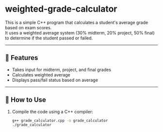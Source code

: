# weighted-grade-calculator

This is a simple C++ program that calculates a student's average grade based on exam scores.  
It uses a weighted average system (30% midterm, 20% project, 50% final) to determine if the student passed or failed.

---

## 🧠 Features

- Takes input for midterm, project, and final grades
- Calculates weighted average
- Displays pass/fail status based on average

---

## 📌 How to Use

1. Compile the code using a C++ compiler:
   ```bash
   g++ grade_calculator.cpp -o grade_calculator
   ./grade_calculator
